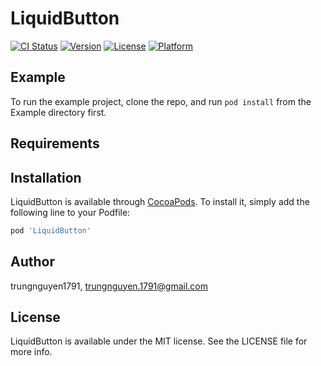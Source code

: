 # LiquidButton

[![CI Status](https://img.shields.io/travis/trungnguyen1791/LiquidButton.svg?style=flat)](https://travis-ci.org/trungnguyen1791/LiquidButton)
[![Version](https://img.shields.io/cocoapods/v/LiquidButton.svg?style=flat)](https://cocoapods.org/pods/LiquidButton)
[![License](https://img.shields.io/cocoapods/l/LiquidButton.svg?style=flat)](https://cocoapods.org/pods/LiquidButton)
[![Platform](https://img.shields.io/cocoapods/p/LiquidButton.svg?style=flat)](https://cocoapods.org/pods/LiquidButton)

## Example

To run the example project, clone the repo, and run `pod install` from the Example directory first.

## Requirements

## Installation

LiquidButton is available through [CocoaPods](https://cocoapods.org). To install
it, simply add the following line to your Podfile:

```ruby
pod 'LiquidButton'
```

## Author

trungnguyen1791, trungnguyen.1791@gmail.com

## License

LiquidButton is available under the MIT license. See the LICENSE file for more info.
